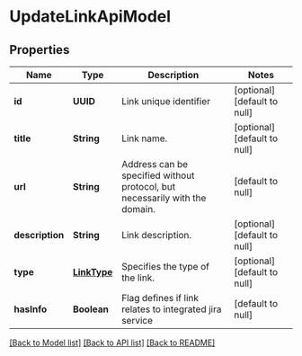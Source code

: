 # UpdateLinkApiModel
## Properties

| Name | Type | Description | Notes |
|------------ | ------------- | ------------- | -------------|
| **id** | **UUID** | Link unique identifier | [optional] [default to null] |
| **title** | **String** | Link name. | [optional] [default to null] |
| **url** | **String** | Address can be specified without protocol, but necessarily with the domain. | [default to null] |
| **description** | **String** | Link description. | [optional] [default to null] |
| **type** | [**LinkType**](LinkType.md) | Specifies the type of the link. | [optional] [default to null] |
| **hasInfo** | **Boolean** | Flag defines if link relates to integrated jira service | [default to null] |

[[Back to Model list]](../README.md#documentation-for-models) [[Back to API list]](../README.md#documentation-for-api-endpoints) [[Back to README]](../README.md)

